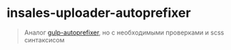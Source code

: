 # insales-uploader-autoprefixer

> Аналог [gulp-autoprefixer](https://github.com/sindresorhus/gulp-autoprefixer), но с необходимыми проверками и scss синтаксисом
